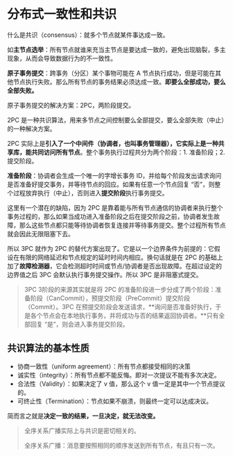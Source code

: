 # 分布式一致性和共识

什么是共识（consensus）：就多个节点就某件事达成一致。

如**主节点选举**：所有节点就谁来充当主节点是要达成一致的，避免出现脑裂，多主现象，从而会导致数据行为的不一致性。

**原子事务提交**：跨事务（分区）某个事物可能在 A 节点执行成功，但是可能在其他节点执行失败。那么所有节点的事务结果必须达成一致。**即要么全部成功，要么全部失败。**

原子事务提交的解决方案：2PC，两阶段提交。

2PC 是一种共识算法，用来多节点之间控制要么全部提交，要么全部失败（中止）的一种解决方案。

2PC 实际上是**引入了一个中间件（协调者，也叫事务管理器），它实际上是一种共享库，能共同访问所有节点**。整个事务执行过程共分为两个阶段：1. 准备阶段；2. 提交阶段。

**准备阶段**：协调者会生成一个唯一的字增长事务 ID，并给每个阶段发出请求询问是否准备好提交事务，并等待节点的回应。如果有任意一个节点回复 “否”，则整个过程放弃执行（中止），否则进入**提交阶段**执行事务提交。

这里有一个潜在的缺陷，因为 2PC 是靠着能与所有节点通信的协调者来执行整个事务过程的，那么如果当成功进入准备阶段之后在提交阶段之前，协调者发生故障，那么这些节点都只能等待协调者恢复连接并等待事务提交。整个过程所有节点就会因此无限阻塞下去。

所以 3PC 就作为 2PC 的替代方案出现了。它是以一个边界条件为前提的：它假设在有限的网络延迟和节点规定的延时时间内相应。换句话就是在 2PC 的基础上加了**故障检测器**，它会检测超时时间或节点/协调者是否出现故障。在超过设定的边界值之后 3PC 会默认执行事务提交操作。所以 3PC 是非阻塞式提交。

> 3PC 3阶段的来源其实就是将 2PC 的准备阶段进一步分成了两个阶段：准备阶段（CanCommit），预提交阶段（PreCommit）提交阶段（Commit）。3PC 在预提交阶段会发送请求，**询问是否准备好执行，于是各个节点会在本地执行事务，并将成功与否的结果返回协调者。**只有全部回复 “是”，则会进入事务提交阶段。

## 共识算法的基本性质

- 协商一致性（uniform agreement）：所有节点都接受相同的决策
- 诚实性（integrity）：所有节点都不能反悔。即对一次提议不能有多次决定。
- 合法性（Validity）：如果决定了 v 值，那么这个 v 值一定是其中一个节点提议的。
- 可终止性（Termination）：节点如果不崩溃，则最终一定可以达成决议。

简而言之就是**决定一致的结果，一旦决定，就无法改变。**

> 全序关系广播实际上与共识是密切相关的。
>
> 全序关系广播：消息要按照相同的顺序发送到所有节点，有且只有一次。

